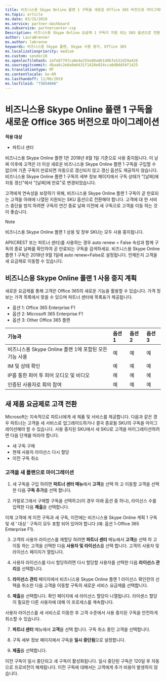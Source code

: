 ```yaml
---
title: 비즈니스용 Skype Online 플랜 1 구독을 새로운 Office 365 버전으로 마이그레이션 | 파트너 센터
ms.topic: article
ms.date: 03/15/2019
ms.service: partner-dashboard
ms.subservice: partnercenter-csp
Description: 비즈니스용 Skype Online 요금제 1 구독이 지원 되는 SKU 옵션으로 전환 되는 고객을 전환 합니다. 구독의 매년 종료 날짜 전에 새 구독으로 고객을 이동 하는 것이 좋습니다.
author: LauraBrenner
ms.author: labrenne
keywords: 비즈니스용 Skype 플랜, Skype 사용 중지, Office 365
ms.localizationpriority: medium
ms.custom: seodec18
ms.openlocfilehash: 2afe07797ca0e4e255e88a86149bfe532d29a426
ms.sourcegitcommit: dbaa6c2e8a0e6431f1420e024cca6d0dd54f1425
ms.translationtype: MT
ms.contentlocale: ko-KR
ms.lasthandoff: 11/06/2019
ms.locfileid: "73654046"
---
```

# <a name="migrate-skype-for-business-online-plan-1-subscriptions-to-newer-office-365-versions"></a>비즈니스용 Skype Online 플랜 1 구독을 새로운 Office 365 버전으로 마이그레이션

**적용 대상**

- 파트너 센터

비즈니스용 Skype Online 플랜 1은 2018년 8월 1일 기준으로 사용 중지됩니다. 이 날짜 이후에 고객은 더 이상 새로운 비즈니스용 Skype Online 플랜 1 구독을 구입할 수 없으며 기존 구독이 만료되면 자동으로 갱신되지 않고 갱신 옵션도 제공하지 않습니다. 비즈니스용 Skype Online 플랜 1 구독의 세부 정보 페이지에서 구독 상태가 "[날짜]에 자동 갱신"에서 "[날짜]에 만료"로 변경되었습니다.  

고객에게 연속성을 보장하기 위해, 비즈니스용 Skype Online 플랜 1 구독이 곧 만료되는 고객을 아래에 나열된 지원되는 SKU 옵션으로 전환해야 합니다. 고객에 대 한 서비스 중단을 방지 하려면 구독의 연간 종료 날짜 이전에 새 구독으로 고객을 이동 하는 것이 좋습니다. 

>[!NOTE]
>비즈니스용 Skype Online 플랜 1 상용 및 정부 SKU는 모두 사용 중지됩니다.

API(CREST 또는 파트너 센터)를 사용하는 경우 auto renew = False 속성과 함께 구독의 종료 날짜를 확인하여 곧 만료되는 구독을 검색하세요. 비즈니스용 Skype Online 플랜 1 구독은 2018년 9월 1일에 auto renew=False로 설정됩니다. 언제든지 고객을 새 요금제로 이동할 수 있습니다. 

## <a name="skype-for-business-online-plan-1-replacement-plans"></a>비즈니스용 Skype Online 플랜 1 사용 중지 계획

새로운 요금제를 통해 고객은 Office 365의 새로운 기능을 활용할 수 있습니다. 가격 정보는 가격 목록에서 찾을 수 있으며 파트너 센터에 목록표가 제공됩니다. 

- 옵션 1: Office 365 Enterprise F1
- 옵션 2: Microsoft 365 Enterprise F1
- 옵션 3: Other Office 365 플랜

|**기능과**    |**옵션 1**   |**옵션 2**   |**옵션 3**   |
|:-----------------|:-----------------|:-------------|:------------|
|비즈니스용 Skype Online 플랜 1에 포함된 모든 기능 사용|예   |예   |예   |
|IM 및 상태 확인 |예   |예   |예   |
|IP를 통한 피어 투 피어 오디오 및 비디오|예   |예   |예   
|인증된 사용자로 회의 참여| 예   |예   |예   |

## <a name="transition-customers-to-new-product-plans"></a>새 제품 요금제로 고객 전환

Microsoft는 지속적으로 파트너에게 새 제품 및 서비스를 제공합니다. 다음과 같은 경우 파트너는 고객을 새 서비스로 업그레이드하거나 결국 종료될 SKU의 구독을 마이그레이션해야 할 수 있습니다. 사용 중지된 SKU에서 새 SKU로 고객을 마이그레이션하려면 다음 단계를 따라야 합니다.

- 새 구독 구매
- 현재 사용자 라이선스 다시 할당
- 이전 구독 취소

### <a name="migrate-your-customers-to-new-plans"></a>고객을 새 플랜으로 마이그레이션

1. 새 구독을 구입 하려면 **파트너 센터 메뉴**에서 **고객**을 선택 하 고 이동할 고객을 선택한 다음 **구독 추가**를 선택 합니다.

2. 카탈로그에서 구매할 구독을 선택하고(이 경우 아래 옵션 중 하나), 라이선스 수를 입력한 다음 **제출**을 선택합니다. 

이제 고객에 게 이전 구독과 새 구독, 이전에는 비즈니스용 Skype Online 계획 1 구독 및 새 ' 대상 ' 구독이 모두 포함 되어 있어야 합니다 (예: 옵션 1-Office 365 Enterprise F1).

3. 고객의 사용자 라이선스를 재할당 하려면 **파트너 센터** 메뉴에서 **고객**을 선택 하 고 이동 하는 고객을 선택한 다음 **사용자 및 라이선스**를 선택 합니다. 고객의 사용자 및 라이선스 페이지가 열립니다.

4. 사용자 라이선스를 다시 할당하려면 다시 할당할 사용자를 선택한 다음 **라이선스 관리**를 선택합니다.

5. **라이선스 관리** 페이지에서 비즈니스용 Skype Online 플랜 1 라이선스 확인란의 선택을 취소한 다음 고객을 이동할 구독의 새로운 서비스 요금제를 선택합니다.

6. **제출**을 선택합니다. 확인 페이지에 새 라이선스 할당이 나열됩니다. 라이센스 할당이 필요한 다른 사용자에 대해 이 프로세스를 계속합니다.

사용자 라이선스를 새 서비스로 이동한 후 고객 수준에서 사용 중지된 구독을 안전하게 취소할 수 있습니다.

7. **파트너 센터** 메뉴에서 **고객**을 선택 합니다. 구독 취소 중인 고객을 선택합니다.

8. 구독 세부 정보 페이지에서 구독을 **일시 중단됨**으로 설정합니다.

9. **제출**을 선택합니다.

이전 구독이 일시 중단되고 새 구독이 활성화됩니다. 일시 중단된 구독은 120일 후 자동으로 프로비전이 해제됩니다. 이전 구독에 대해서는 고객에게 추가 비용이 발생하지 않습니다.

